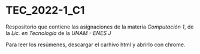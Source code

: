 # TEC_2022-1_C1
Respositorio que contiene las asignaciones de la materia *Computación 1*, de la *Lic. en Tecnología* de la *UNAM - ENES J*

Para leer los resúmenes, descargar el carhivo html y abrirlo con chrome.
